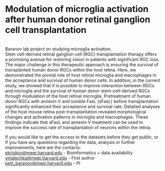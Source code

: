 # Modulation of microglia activation after human donor retinal ganglion cell transplantation

<br />
Baranov lab project on studying microglia activation. <br />
Stem cell-derived retinal ganglion cell (RGC) transplantation therapy offers a promising avenue for restoring vision in patients with significant RGC loss. The major challenge in this therapeutic approach is ensuring the survival of transplanted human donor RGCs within the host retina. Here, we demonstrated the pivotal role of host retinal microglia and macrophages in the acceptance and survival of human donor cells. In addition, in the current study, we showed that it is possible to improve interaction between RGCs and microglia and the survival of human donor stem-cell-derived RGCs through modulation of the host retinal microglia. Pretreatment of human donor RGCs with annexin V and soluble FasL (sFasL) before transplantation significantly enhanced their acceptance and survival rate.   Detailed  analyses   of   the   host   mouse   retina   post-transplantation revealed morphological changes and activation patterns in microglia and macrophages. These findings indicate that sFasL and annexin V treatment can be used to improve the success rate of transplantation of neurons within the retina. <br />

If you would like to get the access to the datasets before they get public, or\
If you have any questions regarding the data, analysis or further improvements, here are the contacts: <br />
ekriukov@meei.harvard.edu - Bioinformatics + data availability\
vmalechka@meei.harvard.edu - First author\
petr_baranov@meei.harvard.edu - PI
